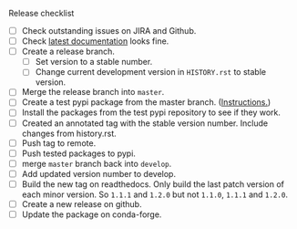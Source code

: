 Release checklist
- [ ] Check outstanding issues on JIRA and Github.
- [ ] Check [latest documentation](https://pytest-workflow.readthedocs.io/en/latest/) looks fine.
- [ ] Create a release branch.
  - [ ] Set version to a stable number.
  - [ ] Change current development version in `HISTORY.rst` to stable version.
- [ ] Merge the release branch into `master`.
- [ ] Create a test pypi package from the master branch. ([Instructions.](
https://packaging.python.org/tutorials/packaging-projects/#generating-distribution-archives
))
- [ ] Install the packages from the test pypi repository to see if they work.
- [ ] Created an annotated tag with the stable version number. Include changes 
from history.rst.
- [ ] Push tag to remote.
- [ ] Push tested packages to pypi.
- [ ] merge `master` branch back into `develop`.
- [ ] Add updated version number to develop.
- [ ] Build the new tag on readthedocs. Only build the last patch version of
each minor version. So `1.1.1` and `1.2.0` but not `1.1.0`, `1.1.1` and `1.2.0`.
- [ ] Create a new release on github.
- [ ] Update the package on conda-forge.
